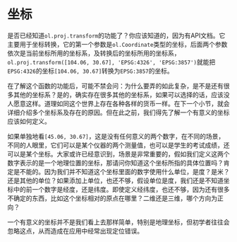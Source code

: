 # 坐标

是否已经知道`ol.proj.transform`的功能了？你应该知道的，因为有API文档。它主要用于坐标转换，它的第一个参数是`ol.Coordinate`类型的坐标，后面两个参数依次是当前坐标所用的坐标系，及转换后的坐标所用的坐标系，`ol.proj.transform([104.06, 30.67], 'EPSG:4326', 'EPSG:3857')`就能把`EPSG:4326`的坐标`[104.06, 30.67]`转换为`EPSG:3857`的坐标。

在了解这个函数的功能后，可能不禁会问：为什么要弄的如此复杂，是不是还有很多其他的坐标系？是的，确实存在很多其他的坐标系，如果可以选择的话，应该没人愿意这样。道理如同这个世界上存在各种各样的货币一样。在下一个小节，就会详细介绍多个坐标系及存在的原因。但在此之前，我们得先了解一个有意义的坐标应该如何定义。 

如果单独地看`[45.06, 30.67]`，这是没有任何意义的两个数字，在不同的场景，不同的人眼里，它们可以是某个仪器的两个测量值，也可以是学生的考试成绩，还可以是某个坐标。大家或许已经意识到，场景是非常重要的，假如我们定义这两个数字表示的是一个地理位置的坐标，那请问你知道这个坐标所指的具体位置吗？肯定是不能的。因为我们并不知道这个坐标里面的数字使用什么单位，是度？是米？还是其他的单位？如果添加上单位，也还不够，假设单位是度，我们还是不知道坐标中的前一个数字是经度，还是纬度。即使定义经纬度，也还不够，因为还有很多不确定的东西，比如这个坐标相对的原点在哪里？二维还是三维，哪个方向为正向？

一个有意义的坐标并不是我们看上去那样简单，特别是地理坐标，但初学者往往会忽略这点，从而造成在应用中经常出现定位错误。
